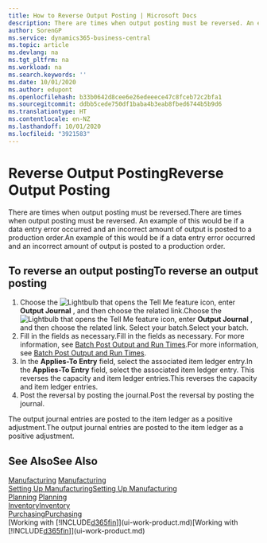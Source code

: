 ```yaml
---
title: How to Reverse Output Posting | Microsoft Docs
description: There are times when output posting must be reversed. An example of this would be if a data entry error occurred and an incorrect amount of output is posted to a production order.
author: SorenGP
ms.service: dynamics365-business-central
ms.topic: article
ms.devlang: na
ms.tgt_pltfrm: na
ms.workload: na
ms.search.keywords: ''
ms.date: 10/01/2020
ms.author: edupont
ms.openlocfilehash: b33b0642d8cee6e26edeeece47c8fceb72c2bfa1
ms.sourcegitcommit: ddbb5cede750df1baba4b3eab8fbed6744b5b9d6
ms.translationtype: HT
ms.contentlocale: en-NZ
ms.lasthandoff: 10/01/2020
ms.locfileid: "3921583"
---
```

# <a name="reverse-output-posting"></a><span data-ttu-id="f83c3-104">Reverse Output Posting</span><span class="sxs-lookup"><span data-stu-id="f83c3-104">Reverse Output Posting</span></span>
<span data-ttu-id="f83c3-105">There are times when output posting must be reversed.</span><span class="sxs-lookup"><span data-stu-id="f83c3-105">There are times when output posting must be reversed.</span></span> <span data-ttu-id="f83c3-106">An example of this would be if a data entry error occurred and an incorrect amount of output is posted to a production order.</span><span class="sxs-lookup"><span data-stu-id="f83c3-106">An example of this would be if a data entry error occurred and an incorrect amount of output is posted to a production order.</span></span>  

## <a name="to-reverse-an-output-posting"></a><span data-ttu-id="f83c3-107">To reverse an output posting</span><span class="sxs-lookup"><span data-stu-id="f83c3-107">To reverse an output posting</span></span>  
1.  <span data-ttu-id="f83c3-108">Choose the ![Lightbulb that opens the Tell Me feature](media/ui-search/search_small.png "Tell me what you want to do") icon, enter **Output Journal** , and then choose the related link.</span><span class="sxs-lookup"><span data-stu-id="f83c3-108">Choose the ![Lightbulb that opens the Tell Me feature](media/ui-search/search_small.png "Tell me what you want to do") icon, enter **Output Journal** , and then choose the related link.</span></span> <span data-ttu-id="f83c3-109">Select your batch.</span><span class="sxs-lookup"><span data-stu-id="f83c3-109">Select your batch.</span></span>  
2. <span data-ttu-id="f83c3-110">Fill in the fields as necessary.</span><span class="sxs-lookup"><span data-stu-id="f83c3-110">Fill in the fields as necessary.</span></span> <span data-ttu-id="f83c3-111">For more information, see [Batch Post Output and Run Times](production-how-to-post-output-quantity.md).</span><span class="sxs-lookup"><span data-stu-id="f83c3-111">For more information, see [Batch Post Output and Run Times](production-how-to-post-output-quantity.md).</span></span>
3.  <span data-ttu-id="f83c3-112">In the **Applies-To Entry** field, select the associated item ledger entry.</span><span class="sxs-lookup"><span data-stu-id="f83c3-112">In the **Applies-To Entry** field, select the associated item ledger entry.</span></span> <span data-ttu-id="f83c3-113">This reverses the capacity and item ledger entries.</span><span class="sxs-lookup"><span data-stu-id="f83c3-113">This reverses the capacity and item ledger entries.</span></span>  
4. <span data-ttu-id="f83c3-114">Post the reversal by posting the journal.</span><span class="sxs-lookup"><span data-stu-id="f83c3-114">Post the reversal by posting the journal.</span></span>  

<span data-ttu-id="f83c3-115">The output journal entries are posted to the item ledger as a positive adjustment.</span><span class="sxs-lookup"><span data-stu-id="f83c3-115">The output journal entries are posted to the item ledger as a positive adjustment.</span></span>  

## <a name="see-also"></a><span data-ttu-id="f83c3-116">See Also</span><span class="sxs-lookup"><span data-stu-id="f83c3-116">See Also</span></span>  
 <span data-ttu-id="f83c3-117">[Manufacturing](production-manage-manufacturing.md)  </span><span class="sxs-lookup"><span data-stu-id="f83c3-117">[Manufacturing](production-manage-manufacturing.md)  </span></span>  
 [<span data-ttu-id="f83c3-118">Setting Up Manufacturing</span><span class="sxs-lookup"><span data-stu-id="f83c3-118">Setting Up Manufacturing</span></span>](production-configure-production-processes.md)  
 <span data-ttu-id="f83c3-119">[Planning](production-planning.md)    </span><span class="sxs-lookup"><span data-stu-id="f83c3-119">[Planning](production-planning.md)    </span></span>  
 [<span data-ttu-id="f83c3-120">Inventory</span><span class="sxs-lookup"><span data-stu-id="f83c3-120">Inventory</span></span>](inventory-manage-inventory.md)  
 [<span data-ttu-id="f83c3-121">Purchasing</span><span class="sxs-lookup"><span data-stu-id="f83c3-121">Purchasing</span></span>](purchasing-manage-purchasing.md)  
 <span data-ttu-id="f83c3-122">[Working with [!INCLUDE[d365fin](includes/d365fin_md.md)]](ui-work-product.md)</span><span class="sxs-lookup"><span data-stu-id="f83c3-122">[Working with [!INCLUDE[d365fin](includes/d365fin_md.md)]](ui-work-product.md)</span></span>  
